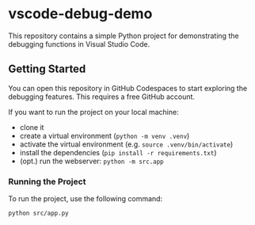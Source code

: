 # vscode-debug-demo

This repository contains a simple Python project for demonstrating the debugging functions in Visual Studio Code.

## Getting Started

You can open this repository in GitHub Codespaces to start exploring the debugging features.
This requires a free GitHub account.

If you want to run the project on your local machine:

- clone it
- create a virtual environment (`python -m venv .venv`)
- activate the virtual environment (e.g. `source .venv/bin/activate`)
- install the dependencies (`pip install -r requirements.txt`)
- (opt.) run the webserver: `python -m src.app`

### Running the Project

To run the project, use the following command:

```bash
python src/app.py
```
